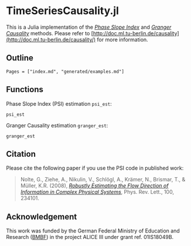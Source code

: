 # TimeSeriesCausality.jl
This is a Julia implementation of the [*Phase Slope Index*]((https://link.aps.org/doi/10.1103/PhysRevLett.100.234101)) and [*Granger Causality*](https://doi.org/10.2307/1912791) methods. Please refer to [http://doc.ml.tu-berlin.de/causality](http://doc.ml.tu-berlin.de/causality/) for more information.

## Outline
```@contents
Pages = ["index.md", "generated/examples.md"]
```

## Functions
Phase Slope Index (PSI) estimation `psi_est`:

```@docs
psi_est
```

Granger Causality estimation `granger_est`:

```@docs
granger_est
```

## Citation
Please cite the following paper if you use the PSI code in published work:
> Nolte, G., Ziehe, A., Nikulin, V., Schlögl, A., Krämer, N., Brismar, T., & Müller, K.R. (2008), *[Robustly Estimating the Flow Direction of Information in Complex Physical Systems](https://link.aps.org/doi/10.1103/PhysRevLett.100.234101)*, Phys. Rev. Lett., 100, 234101. 

## Acknowledgement
This work was funded by the German Federal Ministry of Education and Research ([BMBF](https://www.bmbf.de/)) in the project ALICE III under grant ref. 01IS18049B.
